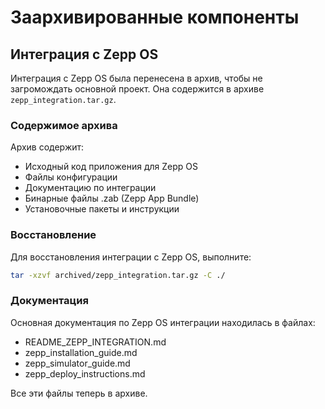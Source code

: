 # Заархивированные компоненты

## Интеграция с Zepp OS

Интеграция с Zepp OS была перенесена в архив, чтобы не загромождать основной проект. Она содержится в архиве `zepp_integration.tar.gz`.

### Содержимое архива

Архив содержит:
- Исходный код приложения для Zepp OS
- Файлы конфигурации
- Документацию по интеграции
- Бинарные файлы .zab (Zepp App Bundle)
- Установочные пакеты и инструкции

### Восстановление

Для восстановления интеграции с Zepp OS, выполните:

```bash
tar -xzvf archived/zepp_integration.tar.gz -C ./
```

### Документация

Основная документация по Zepp OS интеграции находилась в файлах:
- README_ZEPP_INTEGRATION.md
- zepp_installation_guide.md
- zepp_simulator_guide.md
- zepp_deploy_instructions.md

Все эти файлы теперь в архиве.